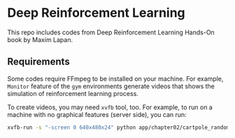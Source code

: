 # Deep Reinforcement Learning

This repo includes codes from Deep Reinforcement Learning Hands-On book by Maxim Lapan.

## Requirements

Some codes require FFmpeg to be installed on your machine. For example, `Monitor` feature of the `gym` environments generate videos that shows the simulation of reinforcement learning process.

To create videos, you may need `xvfb` tool, too. For example, to run on a machine with no graphical features (server side), you can run:

```sh
xvfb-run -s "-screen 0 640x480x24" python app/chapter02/cartpole_random.py
```
